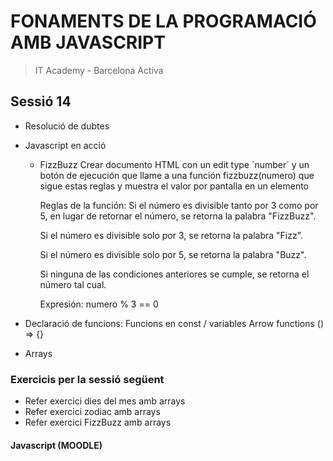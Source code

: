 # FONAMENTS DE LA PROGRAMACIÓ AMB JAVASCRIPT

> IT Academy - Barcelona Activa

## Sessió 14

- Resolució de dubtes

- Javascript en acció

  - FizzBuzz
    Crear documento HTML con un edit type ´number´ y un botón
    de ejecución que llame a una función fizzbuzz(numero) que sigue
    estas reglas y muestra el valor por pantalla en un elemento
    <p>

    Reglas de la función:
    Si el número es divisible tanto por 3 como por 5, en lugar de retornar el número, se retorna la palabra "FizzBuzz".

    Si el número es divisible solo por 3, se retorna la palabra "Fizz".

    Si el número es divisible solo por 5, se retorna la palabra "Buzz".

    Si ninguna de las condiciones anteriores se cumple, se retorna el número tal cual.

    Expresión:
    numero % 3 == 0

- Declaració de funcions:
  Funcions en const / variables
  Arrow functions () => {}

- Arrays

### Exercicis per la sessió següent

- Refer exercici dies del mes amb arrays
- Refer exercici zodiac amb arrays
- Refer exercici FizzBuzz amb arrays

#### Javascript (MOODLE)
